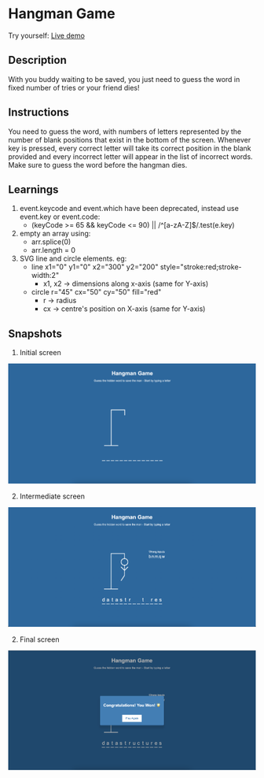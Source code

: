 # Hangman Game

Try yourself: [Live demo](https://voice2post.netlify.app/)


## Description
With you buddy waiting to be saved, you just need to guess the word in fixed number of tries or your friend dies!


## Instructions
You need to guess the word, with numbers of letters represented by the number of blank positions that exist in the bottom of the screen. Whenever key is pressed, every correct letter will take its correct position in the blank provided and every incorrect letter will appear in the list of incorrect words. Make sure to guess the word before the hangman dies.


## Learnings
1. event.keycode and event.which have been deprecated, instead use event.key or event.code:
    - (keyCode >= 65 && keyCode <= 90) || /^[a-zA-Z]$/.test(e.key)
2. empty an array using:
    - arr.splice(0)
    - arr.length = 0
3. SVG line and circle elements. eg:
    - line x1="0" y1="0" x2="300" y2="200" style="stroke:red;stroke-width:2"
        - x1, x2 -> dimensions along x-axis (same for Y-axis)
    - circle r="45" cx="50" cy="50" fill="red"
        - r -> radius
        - cx -> centre's position on X-axis (same for Y-axis)


## Snapshots

1. Initial screen

![Instructions screen](./assets/initial-screen.png)


2. Intermediate screen

![Congratulations screen](./assets/intermediate-screen.png)


2. Final screen

![Congratulations screen](./assets/final-screen.png)



